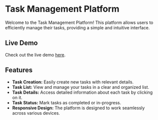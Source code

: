 # Task Management Platform

Welcome to the Task Management Platform! This platform allows users to efficiently manage their tasks, providing a simple and intuitive interface.

## Live Demo

Check out the live demo [here](https://dazzling-biscochitos-d29f3b.netlify.app/).

## Features

- **Task Creation:** Easily create new tasks with relevant details.
- **Task List:** View and manage your tasks in a clear and organized list.
- **Task Details:** Access detailed information about each task by clicking on it.
- **Task Status:** Mark tasks as completed or in-progress.
- **Responsive Design:** The platform is designed to work seamlessly across various devices.